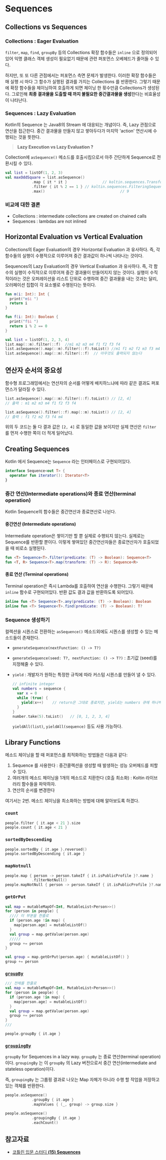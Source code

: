 Sequences
====

## Collections vs Sequences

### Collections : Eager Evaluation

`filter`, `map`, `find`, `groupBy` 등의 Collections 확장 함수들은 `inline` 으로 정의되어있어 익명 클래스 객체 생성이 필요없기 때문에 관련 퍼포먼스 오베헤드가 줄어들 수 있다.

하지만, 또 또 다른 관점에서는 퍼포먼스 측면 문제가 발생한다. 이러한 확장 함수들은 매 실행 시 마다 그 함수가 실행된 결과를 가지는 Collections 를 반환한다. 그렇기 때문에 확장 함수들을 체이닝하여 호출하게 되면 체이닝 한 횟수만큼 Collections가 생성된다. 그로인해 **최종 결과물을 도출할 때 까지 불필요한 중간결과물을 생성**한다는 비효율성이 나타난다.

### Sequences : Lazy Evaluation

Kotlin의 Sequence 는 Java8의 Stream 에 대응되는 개념이다. 즉, Lazy 관점으로 연산을 접근한다. 중간 결과물을 만들지 않고 쌓아두다가 마지막 'action' 연산시에 수행되는 것을 뜻한다.

> **Lazy Execution vs Lazy Evaluation ?** 

Collection에 `asSequence()` 메소드를 호출시킴으로서 아주 간단하게 Sequence로 전환시킬 수 있다.

```kotlin
val list = listOf(1, 2, 3)
val maxOddSquare = list.asSequence()
			.map { it * it }				// koltin.sequences.TransformingSequence
			.filter { it % 2 == 1 } // koltin.sequences.FilteringSequence
			.max()									// 9
```

### 비교에 대한 결론

* Collections : intermediate collections are created on chained calls
* Sequences : lambdas are not inlined

## Horizontal Evaluation vs Vertical Evaluation

Collections의 Eager Evaluation의 경우 Horizontal Evaluation 과 유사하다. 즉, 각 함수들의 실행이 수평적으로 이루어져 중간 결과값이 하나씩 나타나는 것이다. 

Sequences의 Lazy Evaluation의 경우 Vertical Evaluation 과 유사하다. 즉, 각 함수의 실행이 수직적으로 이루어져 중간 결과물이 만들어지지 않는 것이다. 실행이 수직적이라는 것은 오퍼레이션을 리스트 단위로 수행하여 중간 결과물을 내는 것과는 달리, 오러페이션 집합이 각 요소별로 수행된다는 뜻이다.

```kotlin
fun m(i: Int): Int { 
  print("m$i ")
  return i 
}

fun f(i: Int): Boolean { 
  print("f$i ")
  return i % 2 == 0
}

val list = listOf(1, 2, 3, 4) 
list.map(::m).filter(::f)  //m1 m2 m3 m4 f1 f2 f3 f4
list.asSequence().map(::m).filter(::f).toList() //m1 f1 m2 f2 m3 f3 m4 f4
list.asSequence().map(::m).filter(::f)	// 아무것도 출력되지 않는다
```

## 연산자 순서의 중요성

함수형 프로그래밍에서는 연산자의 순서를 어떻게 배치하느냐에 따라 같은 결과도 퍼포먼스가 달라질 수 있다.

```kotlin
list.asSequence().map(::m).filter(::f).toList()	// [2, 4]
// 출력 : m1 m2 m3 m4 f1 f2 f3 f4

list.asSequence().filter(::f).map(::m).toList()	// [2, 4]
// 출력 : f1 f2 m2 f3 f4 m4
```

위의 두 코드는 둘 다 결과 값은 `[2, 4]` 로 동일한 값을 보이지만 실제 연산은 `filter` 를 먼저 수행한 쪽이 더 적게 일어났다.

## Creating Sequences

Kotlin 에서 Sequence는 `Sequence` 라는 인터페이스로 구현되어있다.

```kotlin
interface Sequence<out T> {
  operator fun iterator(): Iterator<T>
}
```

### 중간 연산(Intermediate operations)와 종료 연산(terminal operation)

Kotlin Sequence의 함수들은 중간연산과 종료연산로 나뉜다.

#### 중간연산 (Intermediate operations)

Intermediate operation은 쌓이기만 할 뿐 실제로 수행되지 않는다. 실제로는 Sequence를 반환할 뿐이다. 이렇게 쌓여있던 중간연산자들은 종료연산자가 호출되었을 때 비로소 실행된다.

```kotlin
fun <T> Sequence<T>.filter(predicate: (T) -> Boolean): Sequence<T>
fun <T, R> Sequence<T>.map(transform: (T) -> R): Sequence<R>
```

#### 종료 연산 (Terminal operations)

Terminal operation은 즉시 Lambda를 호출하여 연산을 수행한다. 그렇기 때문에 `inline` 함수로 구현되어있다. 반환 값도 결과 값을 반환하도록 되어있다.

```kotlin
inline fun <T> Sequence<T>.any(predicate: (T) -> Boolean): Boolean
inline fun <T> Sequence<T>.find(predicate: (T) -> Boolean): T?
```

### Sequence 생성하기

컬렉션을 시퀀스로 전환하는 `asSequence()` 메소드외에도 시퀀스를 생성할 수 있는 메소드들이 존재한다.

* `generateSequence(nextFunction: () -> T?)` 

* `generateSequence(seed: T?, nextFunction: () -> T?)`  : 초기값 (seed)를 지정해줄 수 있다.

* `yield` : 개발자가 원하는 특정한 규칙에 따라 커스텀 시퀀스를 만들어 낼 수 있다.

  ```kotlin
  // infinite integer
  val numbers = sequence {
    var x = 0
    while (true) {
      yield(x++)	// return은 그대로 종료지만, yield는 numbers 큐에 하나씩 넣어지는 느낌이라 이해하면 된다.
    }
  }
  number.take(5).toList()	// [0, 1, 2, 3, 4]
  ```

  `yieldAll(list)`, `yieldAll(sequence)` 등도 사용 가능하다.

## Library Functions

메소드 체이닝을 할 때 퍼포먼스를 최적화하는 방법들은 다음과 같다:

1. Sequence 를 사용한다 : 중간콜렉션을 생성할 때 발생하는 성능 오버헤드를 피할 수 있다.
2. 여러개의 메소드 체이닝을 1개의 메소드로 치환한다 (호출 최소화) : Koltin 라이브러리 함수들을 파악하자.
3. 연산의 순서를 변경한다

여기서는 2번. 메소드 체이닝을 최소화하는 방법에 대해 알아보도록 하겠다.

### `count`

```kotlin
people.filter { it.age < 21 }.size
people.count { it.age < 21 }
```

### `sortedByDescending`

```kotlin
people.sortedBy { it.age }.reversed()
people.sortedByDescending { it.age }
```

### `mapNotnull`

```kotlin
people.map { person -> person.takeIf { it.isPublicProfile }?.name }
			.filterNotNull()
people.mapNotNull { person -> person.takeIf { it.isPublicProfile }?.name }
```

### `getOrPut`

```kotlin
val map = mutableMapOf<Int, MutableList<Person>>()
for (person in people) {
  //// 이 부분을 한줄로
  if (person.age !in map) {
    map[person.age] = mutableListOf()
  }
  val group = map.getValue(person.age)
  /////
  group += person
}

val group = map.getOrPut(person.age) { mutableListOf() }
group += person
```

### [`groupBy`](<https://kotlinlang.org/api/latest/jvm/stdlib/kotlin.sequences/group-by.html>)

```kotlin
/// 전체를 한줄로
val map = mutableMapOf<Int, MutableList<Person>>()
for (person in people) {
  if (person.age !in map) {
    map[person.age] = mutableListOf()
  }
  val group = map.getValue(person.age)
  group += person
}
///

people.groupBy { it.age }
```

### [`groupingBy`](<https://kotlinlang.org/api/latest/jvm/stdlib/kotlin.sequences/grouping-by.html>)

`groupBy` for Sequences in a lazy way. `groupBy` 는 종료 연산(terminal operation)이다. `groupingBy` 는 이 `groupBy` 의 Lazy 버전으로서 중간 연산(intermediate and stateless operation)이다.

즉, `groupingBy` 는 그룹핑 결과로 나오는 Map 자체가 아니라 수행 할 작업을 저장하고 있는 객체를 반환한다.

```kotlin
people.asSequence()
			.groupBy { it.age }
			.mapValues { (_, group) -> group.size }

people.asSequence()
			.groupingBy { it.age }
			.eachCount()
```



## 참고자료

* [코틀린 입문 스터디 **(15) Sequences**](https://medium.com/@kbm1378/코틀린-입문-스터디-15-sequences-52cfca1805c8)